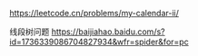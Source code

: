 https://leetcode.cn/problems/my-calendar-ii/

线段树问题
https://baijiahao.baidu.com/s?id=1736339086704827934&wfr=spider&for=pc